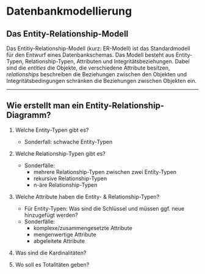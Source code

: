 # Datenbankmodellierung

## Das Entity-Relationship-Modell

Das Entitiy-Relationship-Modell (kurz: ER-Modell) ist das Standardmodell für den Entwurf eines Datenbankschemas.
Das Modell besteht aus Entity-Typen, Relationship-Typen, Attributen und Integritätsbeziehungen.
Dabei sind die *entities* die Objekte, die verschiedene Attribute besitzen, *relationships* beschreiben die Beziehungen zwischen den Objekten und Integritätsbedingungen schränken die Beziehungen zwischen Objekten ein.

---

## Wie erstellt man ein Entity-Relationship-Diagramm?

1. Welche Entity-Typen gibt es?
    * Sonderfall: schwache Entity-Typen

2. Welche Relationship-Typen gibt es?
    * Sonderfälle:
       * mehrere Relationship-Typen zwischen zwei Entity-Typen
       * rekursive Relationship-Typen
       * n-äre Relationship-Typen

3. Welche Attribute haben die Entity- & Relationship-Typen?
    * Für Entity-Typen: Was sind die Schlüssel und müssen ggf. neue hinzugefügt werden?
    * Sonderfälle:
       * komplexe/zusammengesetzte Attribute
       * mengenwertige Attribute
       * abgeleitete Attribute

4. Was sind die Kardinalitäten?

5. Wo soll es Totalitäten geben?
